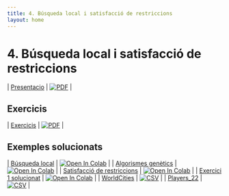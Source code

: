 ```yaml
---
title: 4. Búsqueda local i satisfacció de restriccions
layout: home
---
```


# 4. Búsqueda local i satisfacció de restriccions

| [Presentacio](4-busqueda_local.pdf) | [![PDF](https://img.shields.io/badge/PDF-4--busqueda_local.pdf-blue?logo=adobe-acrobat-reader&logoColor=white)](4-busqueda_local.pdf) |

## Exercicis

| [Exercicis](https://classroom.github.com/a/X6b52kPS) | [![PDF](https://img.shields.io/badge/GitHub%20Classroom-Exercicis-blue?logo=github)](https://classroom.github.com/a/X6b52kPS) |

## Exemples solucionats

| [Búsqueda local](tsp.ipynb) | [![Open In Colab](https://colab.research.google.com/assets/colab-badge.svg)](https://colab.research.google.com/github/lawer/mia/blob/main/apunts/4.-B%C3%BAsqueda%20local%20i%20Satisfacci%C3%B3%20de%20restriccions/tsp.ipynb) |
| [Algorismes genètics](motxilla.ipynb) | [![Open In Colab](https://colab.research.google.com/assets/colab-badge.svg)](https://colab.research.google.com/github/lawer/mia/blob/main/apunts/4.-B%C3%BAsqueda%20local%20i%20Satisfacci%C3%B3%20de%20restriccions/motxilla.ipynb) |
| [Satisfacció de restriccions](n_reines.ipynb) | [![Open In Colab](https://colab.research.google.com/assets/colab-badge.svg)](https://colab.research.google.com/github/lawer/mia/blob/main/apunts/4.-B%C3%BAsqueda%20local%20i%20Satisfacci%C3%B3%20de%20restriccions/n_reines.ipynb) |
| [Exercici 1 solucionat](1.-exercicis_solucionats.ipynb) | [![Open In Colab](https://colab.research.google.com/assets/colab-badge.svg)](https://colab.research.google.com/github/lawer/mia/blob/main/apunts/4.-B%C3%BAsqueda%20local%20i%20Satisfacci%C3%B3%20de%20restriccions/1.-exercicis_solucionats.ipynb) |
| [WorldCities](worldcities.csv) | [![CSV](https://img.shields.io/badge/CSV-worldcities.csv-blue?logo=google-drive)](worldcities.csv) |
| [Players_22](players_22.csv) | [![CSV](https://img.shields.io/badge/CSV-players_22.csv-blue?logo=google-drive)](players_22.csv) |
